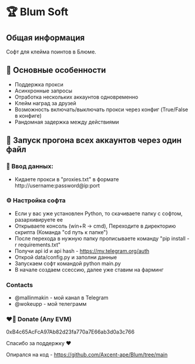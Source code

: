 # 🏆  Blum Soft

## Общая информация
Софт для клейма поинтов в Блюме.

## 🦆 Основные особенности
- Поддержка прокси
- Асинхронные запросы
- Отработка нескольких аккаунтов одновременно
- Клейм  наград за друзей
- Возможность включать/выключать прокси через конфиг (True/False в конфиге)
- Рандомная задержка между действиями

## 🧠 Запуск прогона всех аккаунтов через один файл

### 📄 Ввод данных:
- Кидаете прокси в "proxies.txt" в формате http://username:password@ip:port

### ⚙️ Настройка софта
- Если у вас уже установлен Python, то скачиваете папку с софтом, разархивируете ее
- Открываете консоль (win+R -> cmd), Переходите в директорию скрипта (Команда "cd путь к папке")
- После перехода в нужную папку прописываете команду "pip install -r requirements.txt"
- Получи  api id и api hash - https://my.telegram.org/auth
- Oткрой data/config.py и заполни данные
- Запускаем софт командой python main.py 
- В начале создаем ссессию, далее уже ставим на фарминг
### Contacts
- @mallinmakin - мой канал в Telegram
- @wokeupp - мой телеграмм

### ❤️‍🔥 Donate (Any EVM)
0xB4c65AcFcA97Ab82d23fa770a7E66ab3d0a3c766

Спасибо за поддержку ❤️

Опирался на код - https://github.com/Axcent-ape/Blum/tree/main
